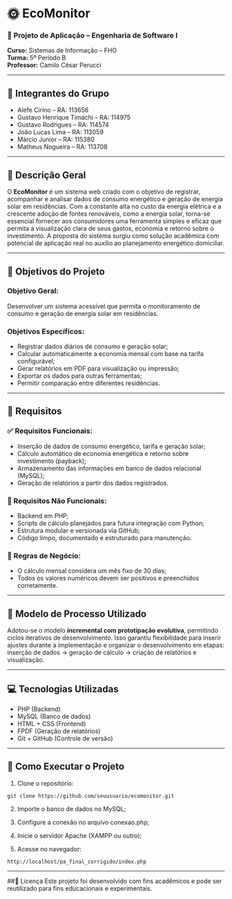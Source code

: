 # 🌞 EcoMonitor

### 📘 Projeto de Aplicação – Engenharia de Software I  
**Curso:** Sistemas de Informação – FHO  
**Turma:** 5º Período B  
**Professor:** Camilo César Perucci

---

## 👥 Integrantes do Grupo

- Alefe Cirino – RA: 113656  
- Gustavo Henrique Timachi – RA: 114975  
- Gustavo Rodrigues – RA: 114574  
- João Lucas Lima – RA: 113059  
- Márcio Junior – RA: 115380  
- Matheus Nogueira – RA: 113708  

---

## 📘 Descrição Geral

O **EcoMonitor** é um sistema web criado com o objetivo de registrar, acompanhar e analisar dados de consumo energético e geração de energia solar em residências. Com a constante alta no custo da energia elétrica e a crescente adoção de fontes renováveis, como a energia solar, torna-se essencial fornecer aos consumidores uma ferramenta simples e eficaz que permita a visualização clara de seus gastos, economia e retorno sobre o investimento. A proposta do sistema surgiu como solução acadêmica com potencial de aplicação real no auxílio ao planejamento energético domiciliar.

---

## 🎯 Objetivos do Projeto

### Objetivo Geral:
Desenvolver um sistema acessível que permita o monitoramento de consumo e geração de energia solar em residências.

### Objetivos Específicos:
- Registrar dados diários de consumo e geração solar;
- Calcular automaticamente a economia mensal com base na tarifa configurável;
- Gerar relatórios em PDF para visualização ou impressão;
- Exportar os dados para outras ferramentas;
- Permitir comparação entre diferentes residências.

---

## 🚧 Requisitos

### ✅ Requisitos Funcionais:
- Inserção de dados de consumo energético, tarifa e geração solar;
- Cálculo automático de economia energética e retorno sobre investimento (payback);
- Armazenamento das informações em banco de dados relacional (MySQL);
- Geração de relatórios a partir dos dados registrados.

### 🔁 Requisitos Não Funcionais:
- Backend em PHP;
- Scripts de cálculo planejados para futura integração com Python;
- Estrutura modular e versionada via GitHub;
- Código limpo, documentado e estruturado para manutenção.

### 📐 Regras de Negócio:
- O cálculo mensal considera um mês fixo de 30 dias;
- Todos os valores numéricos devem ser positivos e preenchidos corretamente.

---

## 🔁 Modelo de Processo Utilizado

Adotou-se o modelo **incremental com prototipação evolutiva**, permitindo ciclos iterativos de desenvolvimento. Isso garantiu flexibilidade para inserir ajustes durante a implementação e organizar o desenvolvimento em etapas: inserção de dados → geração de cálculo → criação de relatórios e visualização.

---

## 💻 Tecnologias Utilizadas

- PHP (Backend)  
- MySQL (Banco de dados)  
- HTML + CSS (Frontend)  
- FPDF (Geração de relatórios)  
- Git + GitHub (Controle de versão)

---

## 🚀 Como Executar o Projeto

1. Clone o repositório:
```
git clone https://github.com/seuusuario/ecomonitor.git
```
2. Importe o banco de dados no MySQL;

3. Configure a conexão no arquivo conexao.php;

4. Inicie o servidor Apache (XAMPP ou outro);

5. Acesse no navegador:
```
http://localhost/pa_final_corrigido/index.php
```
---

##📎 Licença
Este projeto foi desenvolvido com fins acadêmicos e pode ser reutilizado para fins educacionais e experimentais.


